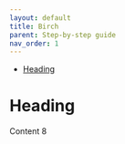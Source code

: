 ```yaml
---
layout: default
title: Birch
parent: Step-by-step guide
nav_order: 1
---
```


- [Heading](#heading)

# Heading

Content 8